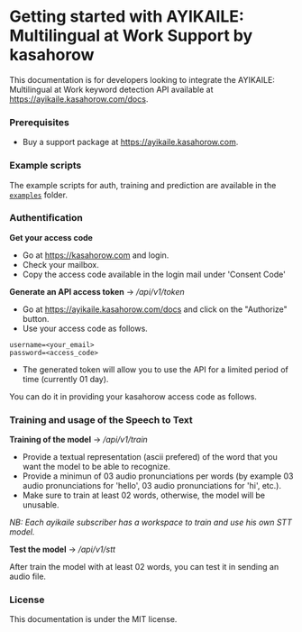 # Getting started with AYIKAILE: Multilingual at Work Support by kasahorow

This documentation is for developers looking to integrate the AYIKAILE: Multilingual at Work keyword detection API available at https://ayikaile.kasahorow.com/docs.


### Prerequisites

- Buy a support package at https://ayikaile.kasahorow.com.

### Example scripts

The example scripts for auth, training and prediction are available in the [`examples`](examples) folder.

### Authentification

**Get your access code**

- Go at https://kasahorow.com and login.
- Check your mailbox.
- Copy the access code available in the login mail under 'Consent Code'

**Generate an API access token** -> */api/v1/token*

- Go at https://ayikaile.kasahorow.com/docs and click on the "Authorize" button.
- Use your access code as follows.

```
username=<your_email>
password=<access_code>
```

- The generated token will allow you to use the API for a limited period of time (currently 01 day).

You can do it in providing your kasahorow access code as follows.

### Training and usage of the Speech to Text

**Training of the model** -> */api/v1/train*

- Provide a textual representation (ascii prefered) of the word that you want the model to be able to recognize.
- Provide a minimun of 03 audio pronunciations per words (by example 03 audio pronunciations for 'hello', 03 audio pronunciations for 'hi', etc.).
- Make sure to train at least 02 words, otherwise, the model will be unusable.

*NB: Each ayikaile subscriber has a workspace to train and use his own STT model.*

**Test the model** -> */api/v1/stt*

After train the model with at least 02 words, you can test it in sending an audio file.

### License

This documentation is under the MIT license.
